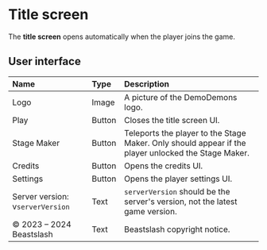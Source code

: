 # Title screen
The **title screen** opens automatically when the player joins the game.

## User interface
<table>
  <thead>
    <tr>
      <th align="left">Name</th>
      <th align="left">Type</th>
      <th align="left">Description</th>
    </tr>
  </thead>
  <tbody>
    <tr>
      <td>Logo</td>
      <td>Image</td>
      <td>A picture of the DemoDemons logo.</td>
    </tr>
    <tr>
      <td>Play</td>
      <td>Button</td>
      <td>Closes the title screen UI.</td>
    </tr>
    <tr>
      <td>Stage Maker</td>
      <td>Button</td>
      <td>Teleports the player to the Stage Maker. Only should appear if the player unlocked the Stage Maker.</td>
    </tr>
    <tr>
      <td>Credits</td>
      <td>Button</td>
      <td>Opens the credits UI.</td>
    </tr>
    <tr>
      <td>Settings</td>
      <td>Button</td>
      <td>Opens the player settings UI.</td>
    </tr>
    <tr>
      <td>Server version: v<code>serverVersion</code></td>
      <td>Text</td>
      <td><code>serverVersion</code> should be the server's version, not the latest game version.</td>
    </tr>
    <tr>
      <td>© 2023 – 2024 Beastslash</td>
      <td>Text</td>
      <td>Beastslash copyright notice.</td>
    </tr>
  </tbody>
</table>
